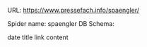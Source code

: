 URL: https://www.pressefach.info/spaengler/

Spider name: spaengler
DB Schema:

date
title
link
content
